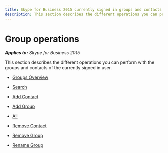 ```yaml
---
title: Skype for Business 2015 currently signed in groups and contacts operations
description: This section describes the different operations you can perform with the groups and contacts of the currently signed in user.
---
```


# Group operations



 _**Applies to:** Skype for Business 2015_

This section describes the different operations you can perform with the groups and contacts of the currently signed in user.

- [Groups Overview](PTGroupsOverview.md)

- [Search](PTContactsSearch.md)

- [Add Contact](PTGroupsAddContact.md)

- [Add Group](PTGroupsAddGroup.md)

- [All](PTGroupsAll.md)

- [Remove Contact](PTGroupsRemoveContact.md)

- [Remove Group](PTGroupsRemoveGroup.md)

- [Rename Group](PTGroupsRenameGroup.md)


